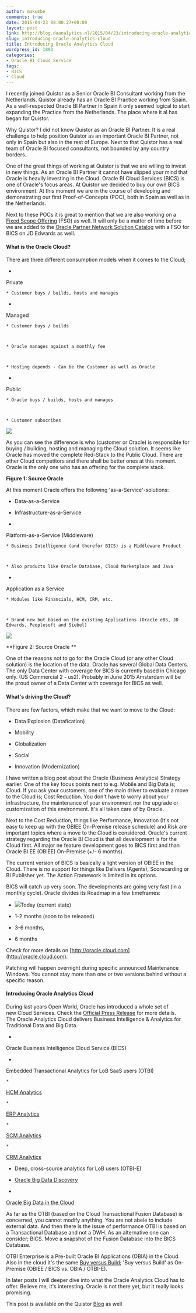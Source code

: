 ```yaml
---
author: makumbe
comments: true
date: 2015-04-23 08:00:27+00:00
layout: post
link: http://blog.daanalytics.nl/2015/04/23/introducing-oracle-analytics-cloud/
slug: introducing-oracle-analytics-cloud
title: Introducing Oracle Analytics Cloud
wordpress_id: 1893
categories:
- Oracle BI Cloud Service
tags:
- BICS
- Cloud
---
```


I recently joined Quistor as a Senior Oracle BI Consultant working from the Netherlands. Quistor already has an Oracle BI Practice working from Spain. As a well-respected Oracle BI Partner in Spain it only seemed logical to start expanding the Practice from the Netherlands. The place where it al has began for Quistor.

Why Quistor? I did not know Quistor as an Oracle BI Partner. It is a real challenge to help position Quistor as an important Oracle BI Partner, not only in Spain but also in the rest of Europe. Next to that Quistor has a real team of Oracle BI focused consultants, not bounded by any country borders.

One of the great things of working at Quistor is that we are willing to invest in new things. As an Oracle BI Partner it cannot have slipped your mind that Oracle is heavily investing in the Cloud. Oracle BI Cloud Services (BICS) is one of Oracle's focus areas. At Quistor we decided to buy our own BICS environment. At this moment we are in the course of developing and demonstrating our first Proof-of-Concepts (POC), both in Spain as well as in the Netherlands.

Next to these POCs it is great to mention that we are also working on a [Fixed Scope Offering](http://www.oracle.com/partners/en/partner-with-oracle/develop-solutions/fixed-scope-offering/index.html) (FSO) as well. It will only be a matter of time before we are added to the [Oracle Partner Network Solution Catalog](https://solutions.oracle.com/) with a FSO for BICS on JD Edwards as well. 



#### What is the Oracle Cloud?


There are three different consumption models when it comes to the Cloud;



	
  * 


Private




	
    * Customer buys / builds, hosts and manages





	
  * 


Managed




	
    * Customer buys / builds


	
    * Oracle manages against a monthly fee


	
    * Hosting depends - Can be the Customer as well as Oracle





	
  * 


Public




	
    * Oracle buys / builds, hosts and manages


	
    * Customer subscribes





![](http://obibb.files.wordpress.com/2015/04/042215_1159_introducing1.jpg)

As you can see the difference is who (customer or Oracle) is responsible for buying / building, hosting and managing the Cloud solution. It seems like Oracle has moved the complete Red-Stack to the Public Cloud. There are other Cloud competitors and there shall be better ones at this moment. Oracle is the only one who has an offering for the complete stack.









**Figure 1: Source Oracle**



At this moment Oracle offers the following 'as-a-Service'-solutions:



	
  * Data-as-a-Service


	
  * Infrastructure-as-a-Service


	
  * 


Platform-as-a-Service (Middleware)




	
    * Business Intelligence (and therefor BICS) is a Middleware Product


	
    * Also products like Oracle Database, Cloud Marketplace and Java





	
  * 


Application as a Service




	
    * Modules like Financials, HCM, CRM, etc.


	
    * Brand new but based on the existing Applications (Oracle eBS, JD Edwards, Peoplesoft and Siebel)








![](http://obibb.files.wordpress.com/2015/04/042215_1159_introducing3.png)

**Figure 2: Source Oracle
**

One of the reasons not to go for the Oracle Cloud (or any other Cloud solution) is the location of the data. Oracle has several Global Data Centers. The only Data Center with coverage for BICS is currently based in Chicago only. (US Commercial 2 - us2). Probably in June 2015 Amsterdam will be the proud owner of a Data Center with coverage for BICS as well.




#### What's driving the Cloud?




There are few factors, which make that we want to move to the Cloud:



	
  * Data Explosion (Datafication)


	
  * Mobility


	
  * Globalization


	
  * Social


	
  * Innovation (Modernization)





I have written a blog post about the Oracle (Business Analytics) Strategy earlier. One of the key focus points next to e.g. Mobile and Big Data is; Cloud. If you ask your customers, one of the main driver to evaluate a move to the Cloud is; Cost Reduction. You don't have to worry about your infrastructure, the maintenance of your environment nor the upgrade or customization of this environment. It's all taken care of by Oracle.

Next to the Cost Reduction, things like Performance, Innovation (It's not easy to keep up with the OBIEE On-Premise release schedule) and Risk are important topics where a move to the Cloud is considered. Oracle's current strategy regarding the Oracle BI Cloud is that all development is for the Cloud first. All major ne feature development goes to BICS first and than Oracle BI EE (OBIEE) On-Premise (+/- 6 months).

The current version of BICS is basically a light version of OBIEE in the Cloud. There is no support for things like Delivers (Agents), Scorecarding or BI Publisher yet. The Action Framework is limited in its options.

BICS will catch up very soon. The developments are going very fast (in a monthly cycle). Oracle divides its Roadmap in a few timeframes:

	
  * ![](http://obibb.files.wordpress.com/2015/04/042215_1159_introducing4.png)Today (current state)


	
  * 1-2 months (soon to be released)


	
  * 3-6 months,


	
  * 6 months







Check for more details on [http://oracle.cloud.com](http://oracle.cloud.com).



Patching will happen overnight during specific announced Maintenance Windows. You cannot stay more than one or two versions behind without a specific reason.




#### Introducing Oracle Analytics Cloud





During last years Open World, Oracle has introduced a whole set of new Cloud Services. Check the [Official Press Release](http://www.oracle.com/us/corporate/press/2313778?rssid=rss_ocom_pr) for more details. The Oracle Analytics Cloud delivers Business Intelligence & Analytics for Traditional Data and Big Data.







	
  * 


Oracle Business Intelligence Cloud Service (BICS)



	
  * 


Embedded Transactional Analytics for LoB SaaS users (OTBI)



	
    * 


[HCM Analytics](https://cloud.oracle.com/otbie_for_hcm)



	
    * 


[ERP Analytics](https://cloud.oracle.com/erp-analytics)



	
    * 


[SCM Analytics](https://cloud.oracle.com/scm-analytics)



	
    * 


[CRM Analytics](https://cloud.oracle.com/otbie_for_crm)






	
  * Deep, cross-source analytics for LoB users (OTBI-E)

	
  * [Oracle Big Data Discovery](https://cloud.oracle.com/bigdatadiscovery)

	
  * 


[Oracle Big Data in the Cloud](https://cloud.oracle.com/bigdata_saas)



As far as the OTBI (based on the Cloud Transactional Fusion Database) is concerned, you cannot modify anything. You are not abele to include external data. And then there is the issue of performance OTBI is based on a Transactional Database and not a DWH. As an alternative one can consider; BICS. Move a snapshot of the Fusion Database into the BICS Database.

OTBI Enterprise is a Pre-built Oracle BI Applications (OBIA) in the Cloud. Also in the cloud it's the same [Buy versus Build](http://www.oracle.com/us/solutions/business-intelligence/064094.pdf); 'Buy versus Build' as On-Premise (OBIEE / BICS vs. OBIA / OTBI-E).

In later posts I will deeper dive into what the Oracle Analytics Cloud has to offer. Believe me, it's interesting. Oracle is not there yet, but it really looks promising.

This post is available on the Quistor [Blog](http://www.quistor.com/nl/blog/entry/introducing-oracle-analytics-cloud-1) as well
